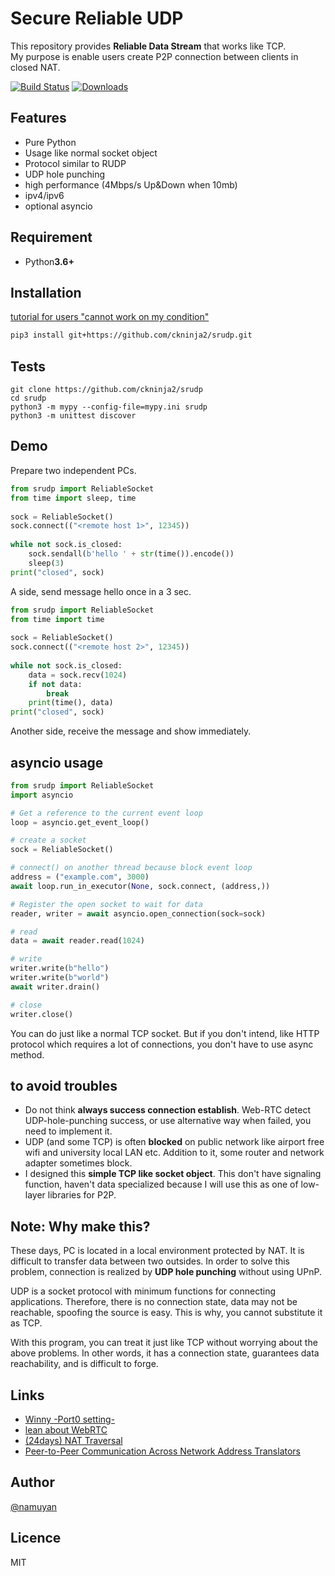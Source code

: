 Secure Reliable UDP
====
This repository provides **Reliable Data Stream** that works like TCP.  
My purpose is enable users create P2P connection between clients in closed NAT.

[![Build Status](https://travis-ci.org/namuyan/srudp.svg?branch=master)](https://travis-ci.org/namuyan/srudp)
[![Downloads](https://pepy.tech/badge/srudp)](https://pepy.tech/project/srudp)

Features
----
* Pure Python
* Usage like normal socket object
* Protocol similar to RUDP
* UDP hole punching
* high performance (4Mbps/s Up&Down when 10mb)
* ipv4/ipv6
* optional asyncio

Requirement
----
* Python**3.6+**

Installation
----
[tutorial for users "cannot work on my condition"](TUTORIAL.md)
```bash
pip3 install git+https://github.com/ckninja2/srudp.git
```

Tests
----
```commandline
git clone https://github.com/ckninja2/srudp
cd srudp
python3 -m mypy --config-file=mypy.ini srudp
python3 -m unittest discover
```

Demo
----
Prepare two independent PCs.
```python
from srudp import ReliableSocket
from time import sleep, time
 
sock = ReliableSocket()
sock.connect(("<remote host 1>", 12345))
 
while not sock.is_closed:
    sock.sendall(b'hello ' + str(time()).encode())
    sleep(3)
print("closed", sock)
```
A side, send message hello once in a 3 sec.

```python
from srudp import ReliableSocket
from time import time
 
sock = ReliableSocket()
sock.connect(("<remote host 2>", 12345))
 
while not sock.is_closed:
    data = sock.recv(1024)
    if not data:
        break
    print(time(), data)
print("closed", sock)
```
Another side, receive the message and show immediately.

asyncio usage
----
```python
from srudp import ReliableSocket
import asyncio

# Get a reference to the current event loop
loop = asyncio.get_event_loop()

# create a socket
sock = ReliableSocket()

# connect() on another thread because block event loop
address = ("example.com", 3000)
await loop.run_in_executor(None, sock.connect, (address,))

# Register the open socket to wait for data
reader, writer = await asyncio.open_connection(sock=sock)

# read
data = await reader.read(1024)

# write
writer.write(b"hello")
writer.write(b"world")
await writer.drain()

# close
writer.close()
```
You can do just like a normal TCP socket.
But if you don't intend, like HTTP protocol which requires a lot of connections,
you don't have to use async method.

to avoid troubles
----
* Do not think **always success connection  establish**.
Web-RTC detect UDP-hole-punching success, or use alternative way when failed, you need to implement it.
* UDP (and some TCP) is often **blocked** on public network
like airport free wifi and university local LAN etc.
Addition to it, some router and network adapter sometimes block.
* I designed this **simple TCP like socket object**.
This don't have signaling function, haven't data specialized because
I will use this as one of low-layer libraries for P2P.

Note: Why make this?
----
These days, PC is located in a local environment protected by NAT.
It is difficult to transfer data between two outsides.
In order to solve this problem, connection is realized by **UDP hole punching**
without using UPnP.

UDP is a socket protocol with minimum functions for connecting applications.
Therefore, there is no connection state, data may not be reachable,
spoofing the source is easy. This is why, you cannot substitute it as TCP.

With this program, you can treat it just like TCP without worrying about the above problems.
In other words, it has a connection state, guarantees data reachability, and is difficult to forge.

Links
----
* [Winny -Port0 setting-](http://winny.4th.jp/lesson1/port.html)
* [lean about WebRTC](https://qiita.com/mush/items/121e45fefed009b6ad5e)
* [(24days) NAT Traversal](https://tech-blog.cerevo.com/adventcalendar2016/advent24/)
* [Peer-to-Peer Communication Across Network Address Translators](https://bford.info/pub/net/p2pnat/)

Author
----
[@namuyan](https://twitter.com/namuyan_mine)

Licence
----
MIT
